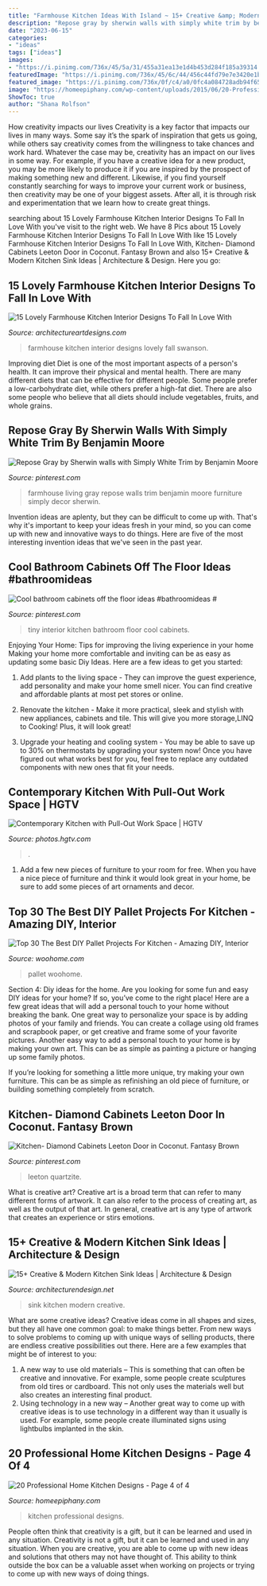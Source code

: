 ```yaml
---
title: "Farmhouse Kitchen Ideas With Island ~ 15+ Creative &amp; Modern Kitchen Sink Ideas"
description: "Repose gray by sherwin walls with simply white trim by benjamin moore"
date: "2023-06-15"
categories:
- "ideas"
tags: ["ideas"]
images:
- "https://i.pinimg.com/736x/45/5a/31/455a31ea13e1d4b453d284f185a39314.jpg"
featuredImage: "https://i.pinimg.com/736x/45/6c/44/456c44fd79e7e3420e1b219dc11738fa.jpg"
featured_image: "https://i.pinimg.com/736x/0f/c4/a0/0fc4a084728adb94f6574eb27f70a490.jpg"
image: "https://homeepiphany.com/wp-content/uploads/2015/06/20-Professional-Home-Kitchen-Designs-20.jpg"
ShowToc: true
author: "Shana Rolfson"
---
```



How creativity impacts our lives
Creativity is a key factor that impacts our lives in many ways. Some say it’s the spark of inspiration that gets us going, while others say creativity comes from the willingness to take chances and work hard. Whatever the case may be, creativity has an impact on our lives in some way. 
For example, if you have a creative idea for a new product, you may be more likely to produce it if you are inspired by the prospect of making something new and different. Likewise, if you find yourself constantly searching for ways to improve your current work or business, then creativity may be one of your biggest assets. After all, it is through risk and experimentation that we learn how to create great things.

	

		
searching about 15 Lovely Farmhouse Kitchen Interior Designs To Fall In Love With you've visit to the right web. We have 8 Pics about 15 Lovely Farmhouse Kitchen Interior Designs To Fall In Love With like 15 Lovely Farmhouse Kitchen Interior Designs To Fall In Love With, Kitchen- Diamond Cabinets Leeton Door in Coconut. Fantasy Brown and also 15+ Creative &amp; Modern Kitchen Sink Ideas | Architecture &amp; Design. Here you go:
		
    
## 15 Lovely Farmhouse Kitchen Interior Designs To Fall In Love With

<img loading=lazy src="https://www.architectureartdesigns.com/wp-content/uploads/2015/01/15-Lovely-Farmhouse-Kitchen-Interior-Designs-To-Fall-In-Love-With-15-630x420.jpg" onerror="this.onerror=null;this.src='https://tse1.mm.bing.net/th?id=OIP.DCK5l1Pn4EXjH6eOgsL5WgHaE8&amp;pid=15.1';" alt="15 Lovely Farmhouse Kitchen Interior Designs To Fall In Love With">

_Source: architectureartdesigns.com_

>farmhouse kitchen interior designs lovely fall swanson. 

	

Improving diet
Diet is one of the most important aspects of a person's health. It can improve their physical and mental health. There are many different diets that can be effective for different people. Some people prefer a low-carbohydrate diet, while others prefer a high-fat diet. There are also some people who believe that all diets should include vegetables, fruits, and whole grains.

    
## Repose Gray By Sherwin Walls With Simply White Trim By Benjamin Moore

<img loading=lazy src="https://i.pinimg.com/736x/45/5a/31/455a31ea13e1d4b453d284f185a39314.jpg" onerror="this.onerror=null;this.src='https://tse3.mm.bing.net/th?id=OIP._nf8oIaEOzJjNCcJwa8ZcgHaJ3&amp;pid=15.1';" alt="Repose Gray by Sherwin walls with Simply White Trim by Benjamin Moore">

_Source: pinterest.com_

>farmhouse living gray repose walls trim benjamin moore furniture simply decor sherwin. 

	

Invention ideas are aplenty, but they can be difficult to come up with. That's why it's important to keep your ideas fresh in your mind, so you can come up with new and innovative ways to do things. Here are five of the most interesting invention ideas that we've seen in the past year.

    
## Cool Bathroom Cabinets Off The Floor Ideas #bathroomideas #

<img loading=lazy src="https://i.pinimg.com/736x/0f/c4/a0/0fc4a084728adb94f6574eb27f70a490.jpg" onerror="this.onerror=null;this.src='https://tse4.mm.bing.net/th?id=OIP.jTtocUHKb7Ft3-XlX4kYXQHaLH&amp;pid=15.1';" alt="Cool bathroom cabinets off the floor ideas #bathroomideas #">

_Source: pinterest.com_

>tiny interior kitchen bathroom floor cool cabinets. 

	

Enjoying Your Home: Tips for improving the living experience in your home
Making your home more comfortable and inviting can be as easy as updating some basic Diy Ideas. Here are a few ideas to get you started:
1. Add plants to the living space - They can improve the guest experience, add personality and make your home smell nicer. You can find creative and affordable plants at most pet stores or online.

2. Renovate the kitchen - Make it more practical, sleek and stylish with new appliances, cabinets and tile. This will give you more storage,LINQ to Cooking! Plus, it will look great!

3. Upgrade your heating and cooling system - You may be able to save up to 30% on thermostats by upgrading your system now! Once you have figured out what works best for you, feel free to replace any outdated components with new ones that fit your needs.

    
## Contemporary Kitchen With Pull-Out Work Space | HGTV

<img loading=lazy src="https://hgtvhome.sndimg.com/content/dam/images/hgtv/fullset/2013/5/7/0/original_Solange-Boice-small-kitchen-pull-out-beside-oven.jpg.rend.hgtvcom.616.822.suffix/1400978284725.jpeg" onerror="this.onerror=null;this.src='https://tse1.mm.bing.net/th?id=OIP.F0iUcWGocvLeMAYjWVsEAwHaJ4&amp;pid=15.1';" alt="Contemporary Kitchen with Pull-Out Work Space | HGTV">

_Source: photos.hgtv.com_

>. 

	

1. Add a few new pieces of furniture to your room for free. When you have a nice piece of furniture and think it would look great in your home, be sure to add some pieces of art ornaments and decor.

    
## Top 30 The Best DIY Pallet Projects For Kitchen - Amazing DIY, Interior

<img loading=lazy src="https://www.woohome.com/wp-content/uploads/2015/01/kitchen-pallet-projects-woohome-26.jpg" onerror="this.onerror=null;this.src='https://tse1.mm.bing.net/th?id=OIP.siMwf84_0BoUY0iNyc2O7QHaJ4&amp;pid=15.1';" alt="Top 30 The Best DIY Pallet Projects For Kitchen - Amazing DIY, Interior">

_Source: woohome.com_

>pallet woohome. 

	

Section 4: Diy ideas for the home.
Are you looking for some fun and easy DIY ideas for your home? If so, you’ve come to the right place! Here are a few great ideas that will add a personal touch to your home without breaking the bank.
One great way to personalize your space is by adding photos of your family and friends. You can create a collage using old frames and scrapbook paper, or get creative and frame some of your favorite pictures. Another easy way to add a personal touch to your home is by making your own art. This can be as simple as painting a picture or hanging up some family photos.

If you’re looking for something a little more unique, try making your own furniture. This can be as simple as refinishing an old piece of furniture, or building something completely from scratch.

    
## Kitchen- Diamond Cabinets Leeton Door In Coconut. Fantasy Brown

<img loading=lazy src="https://i.pinimg.com/736x/45/6c/44/456c44fd79e7e3420e1b219dc11738fa.jpg" onerror="this.onerror=null;this.src='https://tse4.mm.bing.net/th?id=OIP.hokd-HfHTYuY5x7KSzDQ0wHaJ3&amp;pid=15.1';" alt="Kitchen- Diamond Cabinets Leeton Door in Coconut. Fantasy Brown">

_Source: pinterest.com_

>leeton quartzite. 

	

What is creative art?
Creative art is a broad term that can refer to many different forms of artwork. It can also refer to the process of creating art, as well as the output of that art. In general, creative art is any type of artwork that creates an experience or stirs emotions.

    
## 15+ Creative &amp; Modern Kitchen Sink Ideas | Architecture &amp; Design

<img loading=lazy src="https://cdn.architecturendesign.net/wp-content/uploads/2015/08/AD-Creative-Modern-Kitchen-Sink-Ideas-09.jpg" onerror="this.onerror=null;this.src='https://tse1.mm.bing.net/th?id=OIP.Fx8z1IFagmnAMomeBRsZ1AHaMW&amp;pid=15.1';" alt="15+ Creative &amp; Modern Kitchen Sink Ideas | Architecture &amp; Design">

_Source: architecturendesign.net_

>sink kitchen modern creative. 

	

What are some creative ideas?
Creative ideas come in all shapes and sizes, but they all have one common goal: to make things better. From new ways to solve problems to coming up with unique ways of selling products, there are endless creative possibilities out there. Here are a few examples that might be of interest to you: 
1. A new way to use old materials – This is something that can often be creative and innovative. For example, some people create sculptures from old tires or cardboard. This not only uses the materials well but also creates an interesting final product. 
2. Using technology in a new way – Another great way to come up with creative ideas is to use technology in a different way than it usually is used. For example, some people create illuminated signs using lightbulbs implanted in the skin.

    
## 20 Professional Home Kitchen Designs - Page 4 Of 4

<img loading=lazy src="https://homeepiphany.com/wp-content/uploads/2015/06/20-Professional-Home-Kitchen-Designs-20.jpg" onerror="this.onerror=null;this.src='https://tse4.mm.bing.net/th?id=OIP.x6y-vxeVpFLRWeis263OuQHaF7&amp;pid=15.1';" alt="20 Professional Home Kitchen Designs - Page 4 of 4">

_Source: homeepiphany.com_

>kitchen professional designs. 

	

People often think that creativity is a gift, but it can be learned and used in any situation.
Creativity is not a gift, but it can be learned and used in any situation. When you are creative, you are able to come up with new ideas and solutions that others may not have thought of. This ability to think outside the box can be a valuable asset when working on projects or trying to come up with new ways of doing things.

